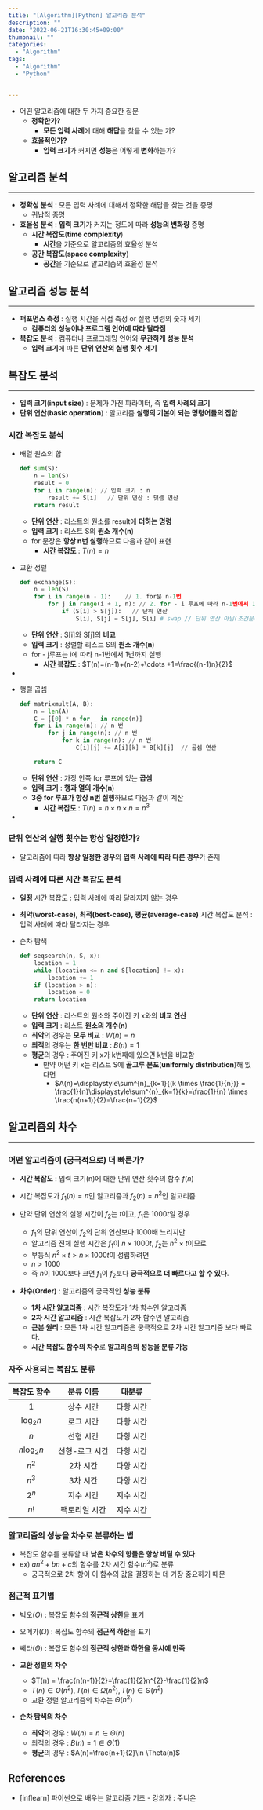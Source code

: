 ```yaml
---
title: "[Algorithm][Python] 알고리즘 분석"
description: ""
date: "2022-06-21T16:30:45+09:00"
thumbnail: ""
categories:
  - "Algorithm"
tags:
  - "Algorithm"
  - "Python"


---
```

<!--more-->

- 어떤 알고리즘에 대한 두 가지 중요한 질문
    - **정확한가?**
        - **모든 입력 사례**에 대해 **해답**을 찾을 수 있는 가?
    - **효율적인가?**
        - **입력 크기**가 커지면 **성능**은 어떻게 **변화**하는가?

## 알고리즘 분석

---

- **정확성 분석** : 모든 입력 사례에 대해서 정확한 해답을 찾는 것을 증명
    - 귀납적 증명
- **효율성 분석** : **입력 크기**가 커지는 정도에 따라 **성능의 변화량** 증명
    - **시간 복잡도**(**time complexity**)
        - **시간**을 기준으로 알고리즘의 효율성 분석
    - **공간 복잡도**(**space complexity**)
        - **공간**을 기준으로 알고리즘의 효율성 분석

## 알고리즘 성능 분석

---

- **퍼포먼스 측정** : 실행 시간을 직접 측정 or 실행 명령의 숫자 세기
    - **컴퓨터의 성능이나 프로그램 언어에 따라 달라짐**
- **복잡도 분석** : 컴퓨터나 프로그래밍 언어와 **무관하게 성능 분석**
    - **입력 크기**에 따른 **단위 연산의 실행 횟수 세기**

## 복잡도 분석

---

- **입력 크기**(**input size**) : 문제가 가진 파라미터, 즉 **입력 사례의 크기**
- **단위 연산**(**basic operation**) : 알고리즘 **실행의 기본이 되는 명령어들의 집합**

### 시간 복잡도 분석

- 배열 원소의 합
    
    ```python
    def sum(S):
    	n = len(S)
    	result = 0
    	for i in range(n): // 입력 크기 : n
    		result += S[i]   // 단위 연산 : 덧셈 연산
    	return result
    ```
    
    - **단위 연산** : 리스트의 원소를 result에 **더하는 명령**
    - **입력 크기** : 리스트 S의 **원소 개수**(**n**)
    - for 문장은 **항상 n번 실행**하므로 다음과 같이 표현
        - **시간 복잡도** : $T(n) =n$

- 교환 정렬
    
    ```python
    def exchange(S):
    	n = len(S)
    	for i in range(n - 1):    // 1. for문 n-1번 
    		for j in range(i + 1, n): // 2. for - i 루프에 따라 n-1번에서 1번까지 실행
    			if (S[i] > S[j]):   // 단위 연산
    				S[i], S[j] = S[j], S[i] # swap // 단위 연산 아님(조건문에 따라 연산 수행 유무)
    ```
    
    - **단위 연산** : S[i]와 S[j]의 **비교**
    - **입력 크기** : 정렬할 리스트 S의 **원소 개수**(**n**)
    - for - j루프는 i에 따라 n-1번에서 1번까지 실행
        - **시간 복잡도** : $T(n)=(n-1)+(n-2)+\cdots +1=\frac{(n-1)n}{2}$

-

- 행렬 곱셈
    
    ```python
    def matrixmult(A, B):
    	n = len(A)
    	C = [[0] * n for _ in range(n)] 
    	for i in range(n): // n 번
    		for j in range(n): // n 번
    			for k in range(n): // n 번
    				C[i][j] += A[i][k] * B[k][j]  // 곱셈 연산
    
    	return C
    ```
    
    - **단위 연산** : 가장 안쪽 for 루프에 있는 **곱셈**
    - **입력 크기** : **행과 열의 개수**(**n**)
    - **3중 for 루프가 항상 n번 실행**하므로 다음과 같이 계산
        - **시간 복잡도** : $T(n)=n \times n \times n=n^{3}$

-

### 단위 연산의 실행 횟수는 항상 일정한가?

- 알고리즘에 따라 **항상 일정한 경우**와 **입력 사례에 따라 다른 경우**가 존재

### 입력 사례에 따른 시간 복잡도 분석

- **일정** 시간 복잡도 : 입력 사례에 따라 달라지지 않는 경우
- **최악(worst-case), 최적(best-case), 평균(average-case)** 시간 복잡도 분석 : 입력 사례에 따라 달라지는 경우

- 순차 탐색
    
    ```python
    def seqsearch(n, S, x):
    	location = 1
    	while (location <= n and S[location] != x):
    		location += 1
    	if (location > n):
    		location = 0
    	return location
    ```
    
    - **단위 연산** : 리스트의 원소와 주어진 키 x와의 **비교 연산**
    - **입력 크기** : 리스트 **원소의 개수**(**n**)
    - **최악**의 경우는 **모두 비교** : $W(n)=n$
    - **최적**의 경우는 **한 번만 비교** : $B(n)=1$
    - **평균**의 경우 : 주어진 키 x가 k번째에 있으면 k번을 비교함
        - 만약 어떤 키 x는 리스트 S에 **골고루 분포**(**uniformly distribution**)해 있다면
            - $A(n)=\displaystyle\sum^{n}_{k=1}{(k \times \frac{1}{n})} = \frac{1}{n}\displaystyle\sum^{n}_{k=1}{k}=\frac{1}{n} \times \frac{n(n+1)}{2}=\frac{n+1}{2}$
            

## 알고리즘의 차수

---

### 어떤 알고리즘이 (궁극적으로) 더 빠른가?

- **시간 복잡도** : 입력 크기(n)에 대한 단위 연산 횟수의 함수 $f(n)$
- 시간 복잡도가 $f_{1}(n)=n$인 알고리즘과 $f_{2}(n)=n^{2}$인 알고리즘
- 만약 단위 연산의 실행 시간이 $f_{2}$는 $t$이고, $f_{1}$은 $1000t$일 경우
    - $f_1$의 단위 연산이 $f_2$의 단위 연산보다 1000배 느리지만
    - 알고리즘 전체 실행 시간은 $f_1$이 $n\times 1000t$, $f_2$는 $n^2 \times t$이므로
    - 부등식 $n^2 \times t \gt n \times 1000t$이 성립하려면
    - $n \gt 1000$
    - 즉 $n$이 1000보다 크면 $f_1$이 $f_2$보다 **궁극적으로 더 빠르다고 할 수 있다**.
    
- **차수(Order)** : 알고리즘의 궁극적인 **성능 분류**
    - **1차 시간 알고리즘** : 시간 복잡도가 1차 함수인 알고리즘
    - **2차 시간 알고리즘** : 시간 복잡도가 2차 함수인 알고리즘
    - **근본 원리** : 모든 1차 시간 알고리즘은 궁극적으로 2차 시간 알고리즘 보다 빠르다.
    - **시간 복잡도 함수의 차수**로 **알고리즘의 성능을 분류 가능**

### 자주 사용되는 복잡도 분류

|      복잡도 함수      |   분류 이름   |  대분류   |
|:----------------:|:---------:|:------:|
|        1         |   상수 시간   | 다항 시간  |
|  $\log_{2}{n}$   |   로그 시간   | 다항 시간  |
|       $n$        |   선형 시간   | 다항 시간  |
|  $n\log_{2}{n}$  | 선형-로그 시간  | 다항 시간  |
|      $n^2$       |   2차 시간   | 다항 시간  |
|      $n^3$       |   3차 시간   | 다항 시간  |
|      $2^n$       |   지수 시간   | 지수 시간  |
|       $n!$       |  팩토리얼 시간  | 지수 시간  |

### 알고리즘의 성능을 차수로 분류하는 법

- 복잡도 함수를 분류할 때 **낮은 차수의 항들은 항상 버릴 수 있다.**
- ex) $an^{2}+bn+c$의 함수를 2차 시간 함수($n^2$)로 분류
    - 궁극적으로 2차 항이 이 함수의 값을 결정하는 데 가장 중요하기 때문

### 점근적 표기법

- 빅오($O$) : 복잡도 함수의 **점근적 상한**을 표기
- 오메가($\Omega$) : 복잡도 함수의 **점근적 하한**을 표기
- 쎄타($\Theta$) : 복잡도 함수의 **점근적 상한과 하한을 동시에 만족**

- **교환 정렬의 차수**
    - $T(n) = \frac{n(n-1)}{2}=\frac{1}{2}n^{2}-\frac{1}{2}n$
    - $T(n) \in O(n^2), T(n)\in \Omega(n^2), T(n)\in \Theta(n^2)$
    - 교환 정렬 알고리즘의 차수는 $\Theta(n^2)$

- **순차 탐색의 차수**
    - **최악**의 경우 : $W(n)=n \in \Theta(n)$
    - 최적의 경우 : $B(n) = 1 \in \Theta(1)$
    - **평균**의 경우 : $A(n)=\frac{n+1}{2}\in \Theta(n)$

## References

- [inflearn] 파이썬으로 배우는 알고리즘 기초 - 강의자 : 주니온